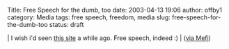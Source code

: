 Title: Free Speech for the dumb, too
date: 2003-04-13 19:06
author: offby1
category: Media
tags: free speech, freedom, media
slug: free-speech-for-the-dumb-too
status: draft

| I wish i'd seen [this site](http://www.tjcenter.org/past2003.html> "The Jefferson Muzzle awards") a while ago. Free speech, indeed :)
| ([via Mefi](http://www.metafilter.com/mefi/25085> "Muzzle Awards \| Metafilter"))
